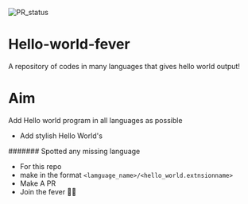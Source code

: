 ![PR_status](https://img.shields.io/badge/PR-Welcome-green?style=for-the-badge&logo=appveyor)
# Hello-world-fever
A repository of codes in many languages that gives hello world output!
# Aim
Add Hello world program in all languages as possible
- Add stylish Hello World's

####### Spotted any missing language
- For this repo
- make in the format `<lamguage_name>/<hello_world.extnsionname>`
- Make A PR
- Join the fever 👊👊
